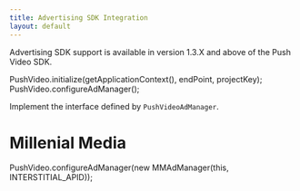 ```yaml
---
title: Advertising SDK Integration
layout: default 
---
```


Advertising SDK support is available in version 1.3.X and above of the Push Video SDK.

   PushVideo.initialize(getApplicationContext(), endPoint, projectKey);
   PushVideo.configureAdManager(<PushVideoAdManager implementation>);

Implement the interface defined by `PushVideoAdManager`.

# Millenial Media

  PushVideo.configureAdManager(new MMAdManager(this, INTERSTITIAL_APID));




